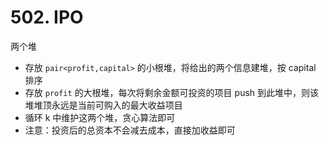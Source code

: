 # 502. IPO

两个堆

-   存放 `pair<profit,capital>` 的小根堆，将给出的两个信息建堆，按 capital 排序
-   存放 `profit` 的大根堆，每次将剩余金额可投资的项目 push 到此堆中，则该堆堆顶永远是当前可购入的最大收益项目
-   循环 k 中维护这两个堆，贪心算法即可
-   注意：投资后的总资本不会减去成本，直接加收益即可

